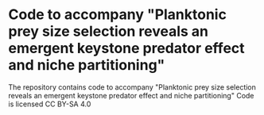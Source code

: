 # Code to accompany "Planktonic prey size selection reveals an emergent keystone predator effect and niche partitioning"
The repository contains code to accompany "Planktonic prey size selection reveals an emergent keystone predator effect and niche partitioning"
Code is licensed CC BY-SA 4.0
